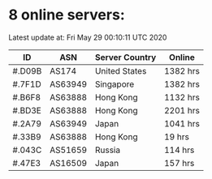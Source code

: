 # 8 online servers:

Latest update at: Fri May 29 00:10:11 UTC 2020

| ID | ASN | Server Country | Online |
| -- | --- | -------------- | ------ |
| #.D09B | AS174 | United States | 1382 hrs |
| #.7F1D | AS63949 | Singapore | 1382 hrs |
| #.B6F8 | AS63888 | Hong Kong | 1132 hrs |
| #.BD3E | AS63888 | Hong Kong | 2201 hrs |
| #.2A79 | AS63949 | Japan | 1041 hrs |
| #.33B9 | AS63888 | Hong Kong | 19 hrs |
| #.043C | AS51659 | Russia | 114 hrs |
| #.47E3 | AS16509 | Japan | 157 hrs |


